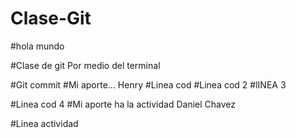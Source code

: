 # Clase-Git

#hola mundo


#Clase de  git Por medio del terminal 

#Git commit
#Mi aporte...  Henry 
#Linea cod
#Linea cod 2
#lINEA 3

#Linea cod 4
#Mi aporte ha la actividad Daniel Chavez 


#Linea actividad 
